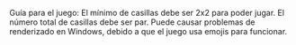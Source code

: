 Guía para el juego:
El mínimo de casillas debe ser 2x2 para poder jugar.
El número total de casillas debe ser par. 
Puede causar problemas de renderizado en Windows, debido a que el juego usa emojis para funcionar.